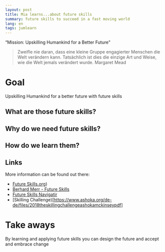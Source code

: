 ```yaml
---
layout: post
title: Mia learns...about future skills
summary: future skills to succeed in a fast moving world
lang: en
tags: jumlearn
---
```


<div class="message">
“Mission: Upskilling Humankind for a Better Future"
</div>

> Zweifle nie daran, dass eine kleine Gruppe engagierter Menschen die Welt verändern kann. Tatsächlich ist dies die einzige Art und Weise, wie die Welt jemals verändert wurde. Margaret Mead 

# Goal
Upskilling Humankind for a better future with future skills

## What are those future skills?
## Why do we need future skills?
## How do we learn them?

## Links

More information can be found out there:

* [Future Skills.org]([https://www.futureskills.org/))
* [Berhard Merr - Future Skills]([https://youtu.be/r0b5oCWSBqU](https://bernardmarr.com/books/))
* [Future Skills Navigatir](https://www.futureskills.org/navigator)
* [Skilling Challenge)[https://www.ashoka.org/de-de/files/2018theskillingchallengeashokamckinseypdf]


# Take aways
By learning and applying future skills you can design the future and accept and embrace change
